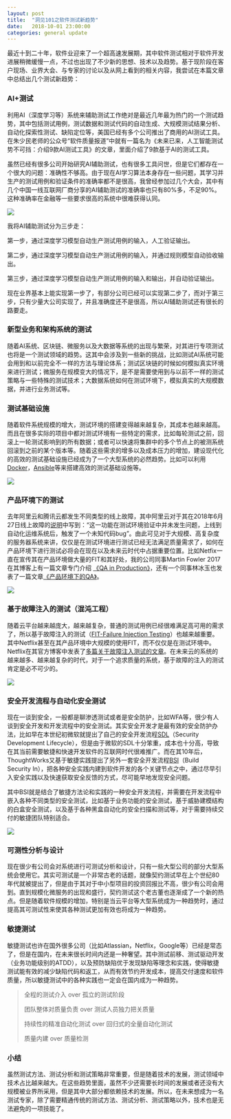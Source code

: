 ```yaml
---
layout: post
title:  "洞见101之软件测试新趋势"
date:   2018-10-01 23:00:00
categories: general update
---
```


最近十到二十年，软件业迎来了一个超高速发展期，其中软件测试相对于软件开发进展稍微缓慢一点，不过也出现了不少新的思想、技术以及趋势。基于现阶段在客户现场、业界大会、与专家的讨论以及从网上看到的相关内容，我尝试在本篇文章中总结出几个测试新趋势：

### AI+测试
利用AI（深度学习等）系统来辅助测试工作绝对是最近几年最为热门的一个测试趋势，其中包括测试用例，测试数据和测试代码的自动生成、大规模测试结果分析、自动化探索性测试、缺陷定位等，美国已经有多个公司推出了商用的AI测试工具。在朱少民老师的公众号“软件质量报道”中就有一篇名为《未来已来，人工智能测试势不可挡：介绍9款AI测试工具》的文章，里面介绍了9款基于AI的测试工具。

虽然已经有很多公司开始研究AI辅助测试，也有很多工具问世，但是它们都存在一个很大的问题：准确性不够高。由于现在AI学习算法本身存在一些问题，其学习并生产的测试用例和验证条件的准确率都不是很高，我曾经参加过几个大会，其中有几个中国一线互联网厂商分享的AI辅助测试的准确率也只有80%多，不足90%。这种准确率在金融等一些要求很高的系统中很难获得认同。

[![](https://insights.thoughtworks.cn/wp-content/uploads/2019/07/1-2.jpg)](https://insights.thoughtworks.cn/wp-content/uploads/2019/07/1-2.jpg)

我将AI辅助测试分为三步走：

第一步，通过深度学习模型自动生产测试用例的输入，人工验证输出。

第二步，通过深度学习模型自动生产测试用例的输入，并通过规则模型自动验收输出。

第三步，通过深度学习模型自动生产测试用例的输入和输出，并自动验证输出。

现在业界基本上能实现第一步了，有部分公司已经可以实现第二步了，而对于第三步，只有少量大公司实现了，并且准确度还不是很高，所以AI辅助测试还有很长的路要走。

### 新型业务和架构系统的测试
随着AI系统、区块链、微服务以及大数据等系统的出现与繁荣，对其进行专项测试也将是一个测试领域的趋势。这其中会涉及到一些新的挑战，比如测试AI系统可能会用到和以前完全不一样的方法与理论体系；测试区块链的时候如何模拟真实环境来进行测试；微服务在规模变大的情况下，是不是需要使用到与以前不一样的测试策略与一些特殊的测试技术；大数据系统如何在测试环境下，模拟真实的大规模数据，并进行业务测试等。

### 测试基础设施
随着软件系统规模的增大，测试环境的搭建变得越来越复杂，其成本也越来越高。而且在很多实际的项目中都对测试环境有一些特定的需求，比如每轮测试之前，回滚上一轮测试影响到的所有数据；或者可以快速将集群中的多个节点上的被测系统回滚到之前的某个版本等。随着这些需求的增多以及成本压力的增加，建设现代化的高效的测试基础设施已经成为了一个大型系统的必然趋势。比如可以利用[Docker](https://www.docker.com/)，[Ansible](https://www.ansible.com/)等来搭建高效的测试基础设施等。

[![](https://insights.thoughtworks.cn/wp-content/uploads/2019/07/3-4.png)](https://insights.thoughtworks.cn/wp-content/uploads/2019/07/3-4.png)

### 产品环境下的测试
去年阿里云和腾讯云都发生不同类型的线上故障，其中阿里云对于其在2018年6月27日线上故障的[说明](https://yq.aliyun.com/articles/603866)中写到：“这一功能在测试环境验证中并未发生问题，上线到自动化运维系统后，触发了一个未知代码bug”。由此可见对于大规模、高复杂度的服务器系统来讲，仅仅是在测试环境进行测试已经无法满足质量需求了，如何在产品环境下进行测试必将会在现在以及未来云时代中占据重要位置。比如Netfix一直在宣传其在产品环境做大量的FIT和其好处，我的公司同事Martin Fowler 2017在其博客上有一篇文章专门介绍 [《QA in Production》](https://martinfowler.com/articles/qa-in-production.html)，还有一个同事林冰玉也发表了一篇文章[《产品环境下的QA》](https://insights.thoughtworks.cn/qa-in-production-practice/)。

[![](https://insights.thoughtworks.cn/wp-content/uploads/2019/07/4-3.png)](https://insights.thoughtworks.cn/wp-content/uploads/2019/07/4-3.png)

### 基于故障注入的测试（混沌工程）
随着云平台越来越庞大，越来越复杂，普通的测试用例已经很难满足高可用的需求了，所以基于故障注入的测试（[FIT-Failure Injection Testing](https://medium.com/netflix-techblog/fit-failure-injection-testing-35d8e2a9bb2)）也越来越重要。其中Netflix甚至在其产品环境中大规模的使用FIT，而不仅仅是在测试环境中。Netflix在其官方博客中发表了[多篇关于故障注入测试的文章](https://medium.com/netflix-techblog)。在未来云的系统的越来越多、越来越复杂的时代，对于一个追求质量的系统，基于故障的注入的测试肯定是必不可少的。

[![](https://insights.thoughtworks.cn/wp-content/uploads/2019/07/5-Netflix.jpeg)](https://insights.thoughtworks.cn/wp-content/uploads/2019/07/5-Netflix.jpeg)

### 安全开发流程与自动化安全测试

现在一谈到安全，一般都是聊渗透测试或者是安全防护，比如WFA等，很少有人谈到安全开发和开发流程中的安全测试。其实安全开发才是最有效的安全防护办法，比如早在本世纪初微软就提出了自己的安全开发流程[SDL](https://www.microsoft.com/en-us/sdl)（Security Development Lifecycle），但是由于微软的SDL十分笨重，成本也十分高，导致在其当前需要敏捷和快速开发软件的互联网时代很难推广。而在其10年后，ThoughtWorks又基于敏捷实践提出了另外一套安全开发流程[BSI](https://www.buildsecurityin.net/)（Build Security In），把各种安全实践内建到软件开发的各个关键节点之中，通过尽早引入安全实践以及快速获取安全反馈的方式，尽可能早地发现安全问题。

其中BSI就是结合了敏捷方法论和实践的一种安全开发流程，并需要在开发流程中嵌入各种不同类型的安全测试，比如基于业务功能的安全测试，基于威胁建模结构的白盒安全测试，以及基于各种黑盒自动化的安全扫描和测试等，对于需要持续交付的敏捷团队特别适合。

[![](https://insights.thoughtworks.cn/wp-content/uploads/2019/07/6-1.png)](https://insights.thoughtworks.cn/wp-content/uploads/2019/07/6-1.png)

### 可测性分析与设计
现在很少有公司会对系统进行可测试分析和设计，只有一些大型公司的部分大型系统会使用它。其实可测试是一个非常古老的话题，就像契约测试早在上个世纪80年代就被提出了，但是由于其对于中小型项目的投资回报比不高，很少有公司会用到。直到规模化微服务的出现和盛行，契约测试这个老古董也逐渐成了一个新的热点。但是随着软件规模的增加，特别是当云平台等大型系统成为一种趋势时，通过提高其可测试性来使其各种测试更加有效也将成为一种趋势。

### 敏捷测试
敏捷测试也许在国外很多公司（比如Atlassian，Netflix，Google等）已经是常态了，但是在国内，在未来很长时间内还是一种奢望。其中测试前移、测试驱动开发（业务功能级别的ATDD），以及预防缺陷优于发现缺陷等理念和实践，使得敏捷测试能有效的减少缺陷代码和返工，从而有效节约开发成本，提高交付速度和软件质量，所以敏捷测试中的各种实践也一定会在国内成为一种趋势。

>全程的测试介入 over 孤立的测试阶段
>
>团队整体对质量负责 over 测试人员独力把关质量
>
>持续性的精准自动化测试 over 回归式的全量自动化测试
>
>质量内建 over 质量检测

### 小结
虽然测试方法、测试分析和测试策略非常重要，但是随着技术的发展，测试领域中技术占比越来越大。在这些趋势里面，虽然不少还需要长时间的发展或者还没有大规模被业界所采用，但是其中大部分都依赖技术的发展。所以，在未来想成为一名测试专家，除了需要精通传统的测试方法、测试分析、测试策略以外，技术也是无法避免的一项技能了。
